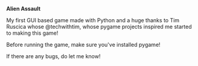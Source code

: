 **Alien Assault**

My first GUI based game made with Python and a huge thanks to Tim Ruscica whose @techwithtim, whose pygame projects inspired me started to making this game!

Before running the game, make sure you've installed pygame!

If there are any bugs, do let me know!

